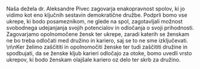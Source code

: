 Naša dežela dr. Aleksandre Pivec zagovarja enakopravnost spolov, ki jo vidimo kot eno ključnih sestavin demokratične družbe. Podprli bomo vse ukrepe, ki bodo posameznikom, ne glede na spol, zagotavljali možnost svobodnega udejanjanja svojih potencialov in odločanja o svoji prihodnosti. Zagovarjamo opolnomočene žensk ter ukrepe, zaradi katerih se ženskam ne bo treba odločati med družino in kariero, saj se to ne sme izključevati. \\n\\nKer želimo zaščititi in opolnomočiti ženske ter tudi zaščititi družine in spodbujati, da se ženske kljub karieri odločajo za otoke, bomo uvedli vrsto ukrepov, ki bodo ženskam olajšale kariero oz delo ter skrb za družino.
